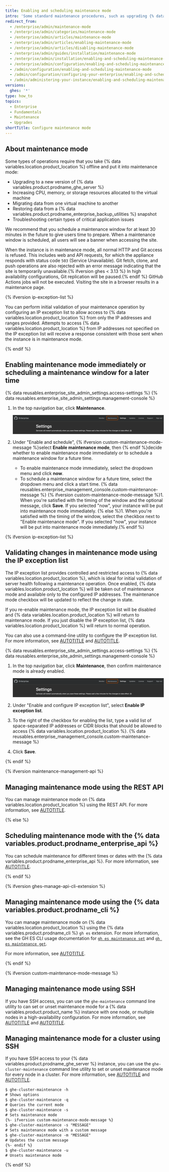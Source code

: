 ```yaml
---
title: Enabling and scheduling maintenance mode
intro: 'Some standard maintenance procedures, such as upgrading {% data variables.location.product_location %} or restoring backups, require the instance to be taken offline for normal use.'
redirect_from:
  - /enterprise/admin/maintenance-mode
  - /enterprise/admin/categories/maintenance-mode
  - /enterprise/admin/articles/maintenance-mode
  - /enterprise/admin/articles/enabling-maintenance-mode
  - /enterprise/admin/articles/disabling-maintenance-mode
  - /enterprise/admin/guides/installation/maintenance-mode
  - /enterprise/admin/installation/enabling-and-scheduling-maintenance-mode
  - /enterprise/admin/configuration/enabling-and-scheduling-maintenance-mode
  - /admin/configuration/enabling-and-scheduling-maintenance-mode
  - /admin/configuration/configuring-your-enterprise/enabling-and-scheduling-maintenance-mode
  - /admin/administering-your-instance/enabling-and-scheduling-maintenance-mode
versions:
  ghes: '*'
type: how_to
topics:
  - Enterprise
  - Fundamentals
  - Maintenance
  - Upgrades
shortTitle: Configure maintenance mode
---
```


## About maintenance mode

Some types of operations require that you take {% data variables.location.product_location %} offline and put it into maintenance mode:
* Upgrading to a new version of {% data variables.product.prodname_ghe_server %}
* Increasing CPU, memory, or storage resources allocated to the virtual machine
* Migrating data from one virtual machine to another
* Restoring data from a {% data variables.product.prodname_enterprise_backup_utilities %} snapshot
* Troubleshooting certain types of critical application issues

We recommend that you schedule a maintenance window for at least 30 minutes in the future to give users time to prepare. When a maintenance window is scheduled, all users will see a banner when accessing the site.

When the instance is in maintenance mode, all normal HTTP and Git access is refused. This includes web and API requests, for which the appliance responds with status code `503` (Service Unavailable). Git fetch, clone, and push operations are also rejected with an error message indicating that the site is temporarily unavailable.{% ifversion ghes < 3.13 %} In high availability configurations, Git replication will be paused.{% endif %} GitHub Actions jobs will not be executed. Visiting the site in a browser results in a maintenance page.

{% ifversion ip-exception-list %}

You can perform initial validation of your maintenance operation by configuring an IP exception list to allow access to {% data variables.location.product_location %} from only the IP addresses and ranges provided. Attempts to access {% data variables.location.product_location %} from IP addresses not specified on the IP exception list will receive a response consistent with those sent when the instance is in maintenance mode.

{% endif %}

## Enabling maintenance mode immediately or scheduling a maintenance window for a later time

{% data reusables.enterprise_site_admin_settings.access-settings %}
{% data reusables.enterprise_site_admin_settings.management-console %}
1. In the top navigation bar, click **Maintenance**.

   ![Screenshot of the header of the {% data variables.enterprise.management_console %}. A tab, labeled "Maintenance", is highlighted with an orange outline.](/assets/images/enterprise/management-console/maintenance-tab.png)
1. Under "Enable and schedule", {% ifversion custom-maintenance-mode-message %}select **Enable maintenance mode**, then {% endif %}decide whether to enable maintenance mode immediately or to schedule a maintenance window for a future time.
    * To enable maintenance mode immediately, select the dropdown menu and click **now**.
    * To schedule a maintenance window for a future time, select the dropdown menu and click a start time.
{% data reusables.enterprise_management_console.custom-maintenance-message %}
{% ifversion custom-maintenance-mode-message %}1. When you're satisfied with the timing of the window and the optional message, click **Save**. If you selected "now", your instance will be put into maintenance mode immediately.
{% else %}1. When you're satisfied with the timing of the window, select the checkbox next to "Enable maintenance mode". If you selected "now", your instance will be put into maintenance mode immediately.{% endif %}

{% ifversion ip-exception-list %}

## Validating changes in maintenance mode using the IP exception list

The IP exception list provides controlled and restricted access to {% data variables.location.product_location %}, which is ideal for initial validation of server health following a maintenance operation. Once enabled, {% data variables.location.product_location %} will be taken out of maintenance mode and available only to the configured IP addresses. The maintenance mode checkbox will be updated to reflect the change in state.

If you re-enable maintenance mode, the IP exception list will be disabled and {% data variables.location.product_location %} will return to maintenance mode. If you just disable the IP exception list, {% data variables.location.product_location %} will return to normal operation.

You can also use a command-line utility to configure the IP exception list. For more information, see [AUTOTITLE](/admin/configuration/configuring-your-enterprise/command-line-utilities#ghe-maintenance) and [AUTOTITLE](/admin/configuration/configuring-your-enterprise/accessing-the-administrative-shell-ssh).

{% data reusables.enterprise_site_admin_settings.access-settings %}
{% data reusables.enterprise_site_admin_settings.management-console %}
1. In the top navigation bar, click **Maintenance**, then confirm maintenance mode is already enabled.

   ![Screenshot of the header of the {% data variables.enterprise.management_console %}. A tab, labeled "Maintenance", is highlighted with an orange outline.](/assets/images/enterprise/management-console/maintenance-tab.png)
1. Under "Enable and configure IP exception list", select **Enable IP exception list**.
1. To the right of the checkbox for enabling the list, type a valid list of space-separated IP addresses or CIDR blocks that should be allowed to access {% data variables.location.product_location %}.
{% data reusables.enterprise_management_console.custom-maintenance-message %}
1. Click **Save**.

{% endif %}

{% ifversion maintenance-management-api %}

## Managing maintenance mode using the REST API

You can manage maintenance mode on {% data variables.location.product_location %} using the REST API. For more information, see [AUTOTITLE](/rest/enterprise-admin/manage-ghes#get-the-status-of-maintenance-mode).

{% else %}

## Scheduling maintenance mode with the {% data variables.product.prodname_enterprise_api %}

You can schedule maintenance for different times or dates with the {% data variables.product.prodname_enterprise_api %}. For more information, see [AUTOTITLE](/rest/enterprise-admin/management-console#enable-or-disable-maintenance-mode).

{% endif %}

{% ifversion ghes-manage-api-cli-extension %}

## Managing maintenance mode using the {% data variables.product.prodname_cli %}

You can manage maintenance mode on {% data variables.location.product_location %} using the {% data variables.product.prodname_cli %} `gh es` extension. For more information, see the GH ES CLI usage documentation for [`gh es maintenance set`](https://github.com/github/gh-es/blob/main/USAGE.md#gh-es-maintenance-set) and [`gh es maintenance get`](https://github.com/github/gh-es/blob/main/USAGE.md#gh-es-maintenance-get).

For more information, see [AUTOTITLE](/admin/administering-your-instance/administering-your-instance-from-the-command-line/administering-your-instance-using-the-github-cli).

{% endif %}

{% ifversion custom-maintenance-mode-message %}

## Managing maintenance mode using SSH

If you have SSH access, you can use the `ghe-maintenance` command line utility to can set or unset maintenance mode for a {% data variables.product.product_name %} instance with one node, or multiple nodes in a high-availability configuration. For more information, see [AUTOTITLE](/admin/administering-your-instance/administering-your-instance-from-the-command-line/accessing-the-administrative-shell-ssh) and [AUTOTITLE](/admin/administering-your-instance/administering-your-instance-from-the-command-line/command-line-utilities#ghe-maintenance).

## Managing maintenance mode for a cluster using SSH

If you have SSH access to your {% data variables.product.prodname_ghe_server %} instance, you can use the `ghe-cluster-maintenance` command line utility to set or unset maintenance mode for every node in a cluster. For more information, see [AUTOTITLE](/admin/administering-your-instance/administering-your-instance-from-the-command-line/accessing-the-administrative-shell-ssh) and [AUTOTITLE](/admin/administering-your-instance/administering-your-instance-from-the-command-line/command-line-utilities#ghe-cluster-maintenance).

```shell
$ ghe-cluster-maintenance -h
# Shows options
$ ghe-cluster-maintenance -q
# Queries the current mode
$ ghe-cluster-maintenance -s
# Sets maintenance mode
{%- ifversion custom-maintenance-mode-message %}
$ ghe-cluster-maintenance -s "MESSAGE"
# Sets maintenance mode with a custom message
$ ghe-cluster-maintenance -m "MESSAGE"
# Updates the custom message
{%- endif %}
$ ghe-cluster-maintenance -u
# Unsets maintenance mode
```

{% endif %}
